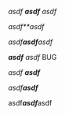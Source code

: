 *asdf **asdf** asdf*

*asdf**asdf*

*asdf**asdf**asdf*

***asdf** asdf* BUG

*asdf **asdf***

*asdf**asdf***

asdf***asdf***asdf